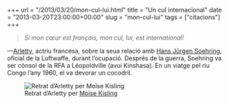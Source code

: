 +++
url = "/2013/03/20/mon-cul-lui.html"
title = "Un cul internacional"
date = "2013-03-20T23:00:00+00:00"
slug = "mon-cul-lui"
tags = ["citacions"]
+++

> *Si mon cœur est français, mon cul, lui, est international!*

—[Arletty](http://fr.wikipedia.org/wiki/Arletty), actriu francesa, sobre la seua relació amb [Hans Jürgen Soehring](http://de.wikipedia.org/wiki/Hans-J%C3%BCrgen_Soehring), oficial de la Luftwaffe, durant l’ocupació. Després de la guerra, Soehring va ser cònsol de la RFA a Léopoldville (avui Kinshasa). En un viatge pel riu Congo l’any 1960, el va devorar un cocodril.

<figure>
  <img src="/uploads/2013/2013-03-20-moise-kisling-arletty.jpg" alt="Retrat d’Arletty per Moïse Kisling">
  <figcaption>Retrat d’Arletty per <a href="https://en.wikipedia.org/wiki/Moïse_Kisling">Moïse Kisling</a></figcaption>
</figure>

